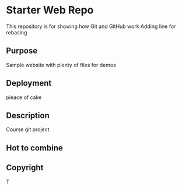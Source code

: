 # Starter Web Repo

This repository is for showing how Git and GitHub work
Adding line for rebasing

## Purpose

Sample website with plenty of files for demos

## Deployment

pieace of cake

## Description

Course git project

## Hot to combine


## Copyright

T

